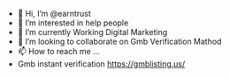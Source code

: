 - 👋 Hi, I’m @earntrust
- 👀 I’m interested in help people
- 🌱 I’m currently Working Digital Marketing
- 💞️ I’m looking to collaborate on Gmb Verification Mathod
- 📫 How to reach me ...
- Gmb instant verification https://gmblisting.us/

<!---
earntrust/earntrust is a ✨ special ✨ repository because its `README.md` (this file) appears on your GitHub profile.
You can click the Preview link to take a look at your changes.
--->
